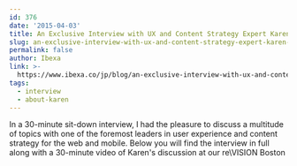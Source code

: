 ```yaml
---
id: 376
date: '2015-04-03'
title: An Exclusive Interview with UX and Content Strategy Expert Karen McGrane
slug: an-exclusive-interview-with-ux-and-content-strategy-expert-karen-mcgrane
permalink: false
author: Ibexa
link: >-
  https://www.ibexa.co/jp/blog/an-exclusive-interview-with-ux-and-content-strategy-expert-karen-mcgrane2
tags:
  - interview
  - about-karen
---
```

In a 30-minute sit-down interview, I had the pleasure to discuss a multitude of topics with one of the foremost leaders in user experience and content strategy for the web and mobile. Below you will find the interview in full along with a 30-minute video of Karen's discussion at our re\VISION Boston
